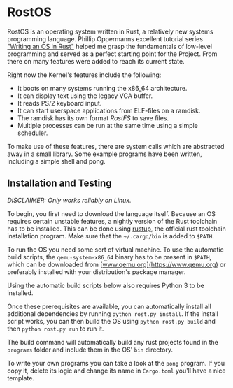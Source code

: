 # RostOS
RostOS is an operating system written in Rust, a relatively new systems programming language. Phillip Oppermanns excellent tutorial series ["Writing an OS in Rust"](https://os.phil-opp.com/) helped me grasp the fundamentals of low-level programming and served as a perfect starting point for the Project. From there on many features were added to reach its current state.

Right now the Kernel's features include the following:
* It boots on many systems running the x86_64 architecture.
* It can display text using the legacy VGA buffer.
* It reads PS/2 keyboard input.
* It can start userspace applications from ELF-files on a ramdisk.
* The ramdisk has its own format *RostFS* to save files.
* Multiple processes can be run at the same time using a simple scheduler.

To make use of these features, there are system calls which are abstracted away in a small library. Some example programs have been written, including a simple shell and pong.

## Installation and Testing

*DISCLAIMER: Only works reliably on Linux.*

To begin, you first need to download the language itself. Because an OS requires certain unstable features, a nightly version of the Rust toolchain has to be installed. This can be done using [rustup](https://rustup.rs/), the official rust toolchain installation program. Make sure that the `~/.cargo/bin` is added to `$PATH`. 

To run the OS you need some sort of virtual machine. To use the automatic build scripts, the `qemu-system-x86_64` binary has to be present in `$PATH`, which can be downloaded from [www.qemu.org](https://www.qemu.org) or preferably installed with your distribution's package manager.

Using the automatic build scripts below also requires Python 3 to be installed.

Once these prerequisites are available, you can automatically install all additional dependencies by running `python rost.py install`. If the install script works, you can then build the OS using `python rost.py build` and then `python rost.py run` to run it.

The build command will automatically build any rust projects found in the `programs` folder and include them in the OS' `bin` directory.

To write your own programs you can take a look at the `pong` program. If you copy it, delete its logic and change its name in `Cargo.toml` you'll have a nice template.




